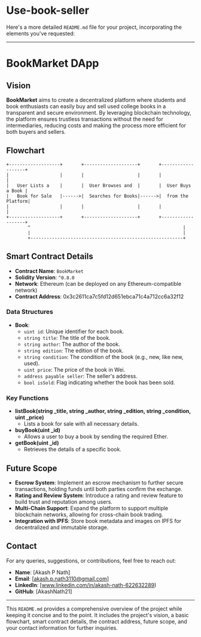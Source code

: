 # Use-book-seller
Here's a more detailed `README.md` file for your project, incorporating the elements you've requested:

---

# BookMarket DApp

## Vision

**BookMarket** aims to create a decentralized platform where students and book enthusiasts can easily buy and sell used college books in a transparent and secure environment. By leveraging blockchain technology, the platform ensures trustless transactions without the need for intermediaries, reducing costs and making the process more efficient for both buyers and sellers.

## Flowchart

```plaintext
+-------------------+       +--------------------+       +-------------------+
|                   |       |                    |       |                   |
|   User Lists a    |       |  User Browses and  |       |  User Buys a Book |
|   Book for Sale   |------>|  Searches for Books|------>|  from the Platform|
|                   |       |                    |       |                   |
+-------------------+       +--------------------+       +-------------------+
        ^                                                         |
        |                                                         |
        +---------------------------------------------------------+
```

## Smart Contract Details

- **Contract Name**: `BookMarket`
- **Solidity Version**: `^0.8.0`
- **Network**: Ethereum (can be deployed on any Ethereum-compatible network)
- **Contract Address**: 0x3c2611ca7c5fd12d651ebca71c4a712cc6a32f12

### Data Structures

- **Book**: 
  - `uint id`: Unique identifier for each book.
  - `string title`: The title of the book.
  - `string author`: The author of the book.
  - `string edition`: The edition of the book.
  - `string condition`: The condition of the book (e.g., new, like new, used).
  - `uint price`: The price of the book in Wei.
  - `address payable seller`: The seller's address.
  - `bool isSold`: Flag indicating whether the book has been sold.

### Key Functions

- **listBook(string _title, string _author, string _edition, string _condition, uint _price)**
  - Lists a book for sale with all necessary details.
- **buyBook(uint _id)**
  - Allows a user to buy a book by sending the required Ether.
- **getBook(uint _id)**
  - Retrieves the details of a specific book.

## Future Scope

- **Escrow System**: Implement an escrow mechanism to further secure transactions, holding funds until both parties confirm the exchange.
- **Rating and Review System**: Introduce a rating and review feature to build trust and reputation among users.
- **Multi-Chain Support**: Expand the platform to support multiple blockchain networks, allowing for cross-chain book trading.
- **Integration with IPFS**: Store book metadata and images on IPFS for decentralized and immutable storage.

## Contact

For any queries, suggestions, or contributions, feel free to reach out:

- **Name**: [Akash P Nath]
- **Email**: [akash.p.nath3110@gmail.com]
- **LinkedIn**: [www.linkedin.com/in/akash-nath-622632289)
- **GitHub**: [AkashNath21]

---

This `README.md` provides a comprehensive overview of the project while keeping it concise and to the point. It includes the project's vision, a basic flowchart, smart contract details, the contract address, future scope, and your contact information for further inquiries.
